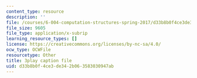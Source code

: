 ```yaml
---
content_type: resource
description: ''
file: /courses/6-004-computation-structures-spring-2017/d33b8b0f4ce3de342b063583030947ab_GBL28_Tw6UQ.srt
file_size: 9605
file_type: application/x-subrip
learning_resource_types: []
license: https://creativecommons.org/licenses/by-nc-sa/4.0/
ocw_type: OCWFile
resourcetype: Other
title: 3play caption file
uid: d33b8b0f-4ce3-de34-2b06-3583030947ab
---
```

